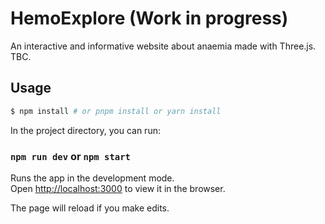 # HemoExplore (Work in progress)
An interactive and informative website about anaemia made with Three.js. TBC.

## Usage

```bash
$ npm install # or pnpm install or yarn install
```

In the project directory, you can run:

### `npm run dev` or `npm start`

Runs the app in the development mode.<br>
Open [http://localhost:3000](http://localhost:3000) to view it in the browser.

The page will reload if you make edits.<br>
